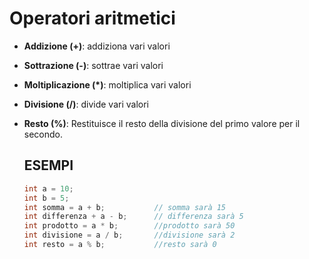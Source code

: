 # Operatori aritmetici

- **Addizione (+)**: addiziona vari valori
- **Sottrazione (-)**: sottrae vari valori
- **Moltiplicazione (\*)**: moltiplica vari valori
- **Divisione (/)**: divide vari valori
- **Resto (%)**: Restituisce il resto della divisione del primo valore per il secondo.

  ## ESEMPI
  ```cpp
  int a = 10;
  int b = 5;
  int somma = a + b;           // somma sarà 15
  int differenza + a - b;      // differenza sarà 5
  int prodotto = a * b;        //prodotto sarà 50
  int divisione = a / b;       //divisione sarà 2 
  int resto = a % b;           //resto sarà 0
  
